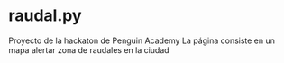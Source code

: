 # raudal.py
Proyecto de la hackaton de Penguin Academy
La página consiste en un mapa alertar zona de raudales en la ciudad


